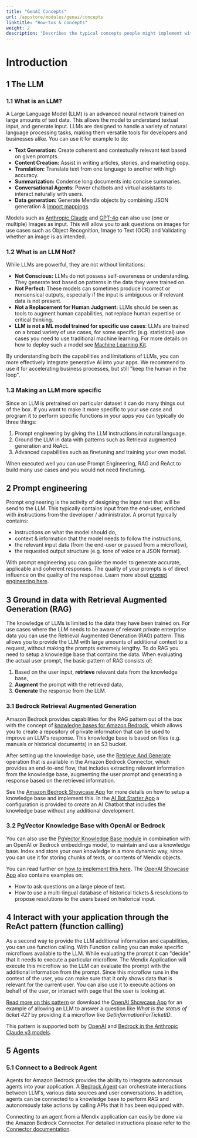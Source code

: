 ```yaml
---
title: "GenAI Concepts"
url: /appstore/modules/genai/concepts
linktitle: "How-tos & concepts"
weight: 2
description: "Describes the typical concepts people might implement with GenAI."
---
```


# Introduction


## 1 The LLM

### 1.1 What is an LLM?

A Large Language Model (LLM) is an advanced neural network trained on large amounts of text data. This allows the model to understand textual input, and generate input. LLMs are designed to handle a variety of natural language processing tasks, making them versatile tools for developers and businesses alike. You can use it for example to do:

- **Text Generation:** Create coherent and contextually relevant text based on given prompts.
- **Content Creation:** Assist in writing articles, stories, and marketing copy.
- **Translation:** Translate text from one language to another with high accuracy.
- **Summarization:** Condense long documents into concise summaries.
- **Conversational Agents:** Power chatbots and virtual assistants to interact naturally with users.
- **Data generation:** Generate Mendix objects by combining JSON generation & [Import mappings](/refguide/import-mapping-action/).

Models such as [Anthropic Claude](/appstore/modules/aws/amazon-bedrock/#chat-completions-with-history) and [GPT-4o](/appstore/modules/openai-connector/#chatcompletions-vision) can also use (one or multiple) Images as input. This will allow you to ask questions on images for use cases such as Object Recognition, Image to Text (OCR) and Validating whether an image is as intended.

### 1.2 What is an LLM Not?

While LLMs are powerful, they are not without limitations:

- **Not Conscious:** LLMs do not possess self-awareness or understanding. They generate text based on patterns in the data they were trained on.
- **Not Perfect:** These models can sometimes produce incorrect or nonsensical outputs, especially if the input is ambiguous or if relevant data is not present.
- **Not a Replacement for Human Judgment:** LLMs should be seen as tools to augment human capabilities, not replace human expertise or critical thinking.
- **LLM is not a ML model trained for specific use cases**: LLMs are trained on a broad variety of use cases, for some specific (e.g. statistical) use cases you need to use traditional machine learning. For more details on how to deploy such a model see [Machine Learning Kit](/refguide/machine-learning-kit).

By understanding both the capabilities and limitations of LLMs, you can more effectively integrate generative AI into your apps. We recommend to use it for accelerating business processes, but still "keep the human in the loop".

### 1.3 Making an LLM more specific

Since an LLM is pretrained on particular dataset it can do many things out of the box. If you want to make it more specific to your use case and program it to perform specific functions in your apps you can typically do three things:

1. Prompt engineering by giving the LLM instructions in natural language.
2. Ground the LLM in data with patterns such as Retrieval augmented generation and ReAct.
3. Advanced capabilities such as finetuning and training your own model.

When executed well you can use Prompt Engineering, RAG and ReAct to build many use cases and you would not need finetuning.

## 2 Prompt engineering

Prompt engineering is the activity of designing the input text that will be send to the LLM. This typically contains input from the end-user, enriched with instructions from the developer / administrator. A prompt typically contains:
* instructions on what the model should do,
* context & information that the model needs to follow the instructions,
* the relevant input data (from the end-user or passed from a microflow),
* the requested output structure (e.g. tone of voice or a JSON format).

With prompt engineering you can guide the model to generate accurate, applicable and coherent responses. The quality of your prompts is of direct influence on the quality of the response. Learn more about [prompt engineering here](/appstore/modules/genai/concepts/prompt-engineering/).

## 3 Ground in data with Retrieval Augmented Generation (RAG)

The knowledge of LLMs is limited to the data they have been trained on. For use cases where the LLM needs to be aware of relevant private enterprise data you can use the Retrieval Augmented Generation (RAG) pattern. This allows you to provide the LLM with large amounts of additional context to a request, without making the prompts extremely lengthy. To do RAG you need to setup a knowledge base that contains the data. When evaluating the actual user prompt, the basic pattern of RAG consists of:

1. Based on the user input, **retrieve** relevant data from the knowledge base,
2. **Augment** the prompt with the retrieved data,
3. **Generate** the response from the LLM.

### 3.1 Bedrock Retrieval Augmented Generation

Amazon Bedrock provides capabilities for the RAG pattern out of the box with the concept of [knowledge bases for Amazon Bedrock](https://docs.aws.amazon.com/bedrock/latest/userguide/knowledge-base.html), which allows you to create a repository of private information that can be used to improve an LLM's response. This knowledge base is based on files (e.g. manuals or historical documents) in an S3 bucket. 

After setting up the knowledge base, use the [Retrieve And Generate](/appstore/modules/aws/amazon-bedrock/#retrieve-and-generate) operation that is available in the Amazon Bedrock Connector, which provides an end-to-end flow, that includes extracting relevant information from the knowledge base, augmenting the user prompt and generating a response based on the retrieved information.

 See the [Amazon Bedrock Showcase App](https://marketplace.mendix.com/link/component/223535) for more details on how to setup a knowledge base and implement this. In the [AI Bot Starter App]() a configuration is provided to create an AI Chatbot that includes the knowledge base without any additional development.

<!-- TODO Update AI BOT STARTER APP link -->

### 3.2 PgVector Knowledge Base with OpenAI or Bedrock

You can also use the [PgVector Knowledge Base module](/appstore/modules/pgvector-knowledge-base/) in combination with an OpenAI or Bedrock embeddings model, to maintain and use a knowledge base. Index and store your own knowledge in a more dynamic way, since you can use it for storing chunks of texts, or contents of Mendix objects.

You can read further on [how to implement this here](/appstore/modules/openai-connector/rag-example-implementation/). The [OpenAI Showcase App](https://marketplace.mendix.com/link/component/220475) also contains examples on:
* How to ask questions on a large piece of text.
* How to use a multi-lingual database of historical tickets & resolutions to propose resolutions to the users based on historical input.

## 4 Interact with your application through the ReAct pattern (function calling)

As a second way to provide the LLM additional information and capabilities, you can use function calling. With Function calling you can make specific microflows available to the LLM. While evaluating the prompt it can "decide" that it needs to execute a particular microflow. The Mendix Application will execute this microflow so the LLM can evaluate the prompt with the additional information from the prompt. Since this microflow runs in the context of the user, you can make sure that it only shows data that is relevant for the current user. You can also use it to execute actions on behalf of the user, or interact with page that the user is looking at.

[Read more on this pattern](/appstore/modules/openai-connector/function-calling/) or download the [OpenAI Showcase App](https://marketplace.mendix.com/link/component/220475) for an example of allowing an LLM to answer a question like _What is the status of ticket 42?_ by providing it a microflow like _GetInformationForTicketID_.

This pattern is supported both by [OpenAI](https://platform.openai.com/docs/guides/function-calling) and [Bedrock in the Anthropic Claude v3 models](https://docs.anthropic.com/en/docs/tool-use).

## 5 Agents

### 5.1 Connect to a Bedrock Agent

Agents for Amazon Bedrock provides the ability to integrate autonomous agents into your application. A [Bedrock Agent](https://aws.amazon.com/bedrock/agents/) can orchestrate interactions between LLM's, various data sources and user conversations. In addtion, agents can be connected to a knowledge base to perform RAG and autonomously take actions by calling APIs that it has been equipped with.

Connecting to an agent from a Mendix application can easily be done via the Amazon Bedrock Connector. For detailed instructions please refer to the [Connector documentation](/appstore/modules/aws/amazon-bedrock).

